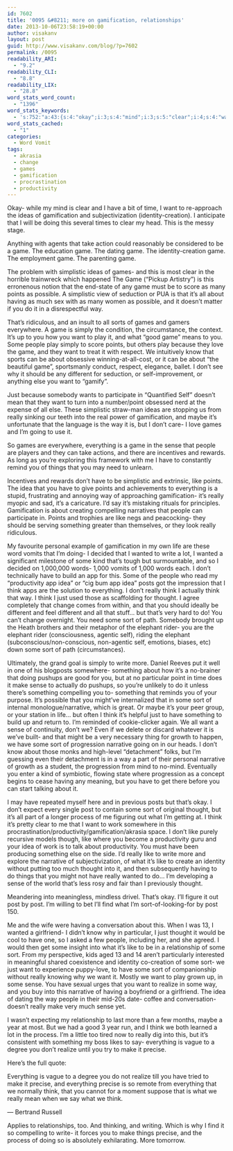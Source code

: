 ```yaml
---
id: 7602
title: '0095 &#8211; more on gamification, relationships'
date: 2013-10-06T23:58:19+00:00
author: visakanv
layout: post
guid: http://www.visakanv.com/blog/?p=7602
permalink: /0095
readability_ARI:
  - "9.2"
readability_CLI:
  - "8.8"
readability_LIX:
  - "28.8"
word_stats_word_count:
  - "1396"
word_stats_keywords:
  - 's:752:"a:43:{s:4:"okay";i:3;s:4:"mind";i:3;s:5:"clear";i:4;s:4:"want";i:11;s:5:"ideas";i:3;s:12:"gamification";i:6;s:8:"identity";i:4;s:8:"creation";i:3;s:4:"game";i:13;s:10:"simplistic";i:4;s:5:"games";i:4;s:6:"points";i:5;s:8:"possible";i:3;s:6:"simply";i:3;s:4:"play";i:4;s:4:"good";i:3;s:6:"people";i:6;s:4:"love";i:3;s:4:"know";i:3;s:9:"different";i:3;s:4:"self";i:4;s:4:"just";i:5;s:6:"really";i:10;s:5:"maybe";i:3;s:5:"sense";i:6;s:6:"things";i:3;s:4:"like";i:7;s:4:"idea";i:5;s:10:"compelling";i:3;s:6:"wanted";i:4;s:5:"write";i:4;s:12:"productivity";i:4;s:5:"think";i:9;s:7:"thought";i:5;s:4:"sort";i:9;s:8:"elephant";i:3;s:4:"make";i:5;s:9:"narrative";i:5;s:11:"progression";i:3;s:4:"post";i:4;s:7:"process";i:3;s:7:"realize";i:3;s:7:"precise";i:4;}";'
word_stats_cached:
  - "1"
categories:
  - Word Vomit
tags:
  - akrasia
  - change
  - games
  - gamification
  - procrastination
  - productivity
---
```

Okay- while my mind is clear and I have a bit of time, I want to re-approach the ideas of gamification and subjectivization (identity-creation). I anticipate that I will be doing this several times to clear my head. This is the messy stage.

Anything with agents that take action could reasonably be considered to be a game. The education game. The dating game. The identity-creation game. The employment game. The parenting game.

The problem with simplistic ideas of games- and this is most clear in the horrible trainwreck which happened The Game (&#8220;Pickup Artistry&#8221;) is this erronenous notion that the end-state of any game must be to score as many points as possible. A simplistic view of seduction or PUA is that it&#8217;s all about having as much sex with as many women as possible, and it doesn&#8217;t matter if you do it in a disrespectful way.

That&#8217;s ridiculous, and an insult to all sorts of games and gamers everywhere. A game is simply the condition, the circumstance, the context. It&#8217;s up to you how you want to play it, and what &#8220;good game&#8221; means to you. Some people play simply to score points, but others play because they love the game, and they want to treat it with respect. We intuitively know that sports can be about obsessive winning-at-all-cost, or it can be about &#8220;the beautiful game&#8221;, sportsmanly conduct, respect, elegance, ballet. I don&#8217;t see why it should be any different for seduction, or self-improvement, or anything else you want to &#8220;gamify&#8221;.

Just because somebody wants to participate in &#8220;Quantified Self&#8221; doesn&#8217;t mean that they want to turn into a number/point obsessed nerd at the expense of all else. These simplistic straw-man ideas are stopping us from really sinking our teeth into the real power of gamification, and maybe it&#8217;s unfortunate that the language is the way it is, but I don&#8217;t care- I love games and I&#8217;m going to use it.

So games are everywhere, everything is a game in the sense that people are players and they can take actions, and there are incentives and rewards. As long as you&#8217;re exploring this framework with me I have to constantly remind you of things that you may need to unlearn.

Incentives and rewards don&#8217;t have to be simplistic and extrinsic, like points. The idea that you have to give points and achievements to everything is a stupid, frustrating and annoying way of approaching gamification- it&#8217;s really myopic and sad, it&#8217;s a caricature. I&#8217;d say it&#8217;s mistaking rituals for principles. Gamification is about creating compelling narratives that people can participate in. Points and trophies are like negs and peacocking- they should be serving something greater than themselves, or they look really ridiculous.

My favourite personal example of gamification in my own life are these word vomits that I&#8217;m doing- I decided that I wanted to write a lot, I wanted a significant milestone of some kind that&#8217;s tough but surmountable, and so I decided on 1,000,000 words- 1,000 vomits of 1,000 words each. I don&#8217;t technically have to build an app for this. Some of the people who read my &#8220;productivity app idea&#8221; or &#8220;cig bum app idea&#8221; posts got the impression that I think apps are the solution to everything. I don&#8217;t really think I actually think that way. I think I just used those as scaffolding for thought. I agree completely that change comes from within, and that you should ideally be different and feel different and all that stuff&#8230; but that&#8217;s very hard to do! You can&#8217;t change overnight. You need some sort of path. Somebody brought up the Heath brothers and their metaphor of the elephant rider- you are the elephant rider (consciousness, agentic self), riding the elephant (subconscious/non-conscious, non-agentic self, emotions, biases, etc) down some sort of path (circumstances).

Ultimately, the grand goal is simply to write more. Daniel Reeves put it well in one of his blogposts somewhere- something about how it&#8217;s a no-brainer that doing pushups are good for you, but at no particular point in time does it make sense to actually do pushups, so you&#8217;re unlikely to do it unless there&#8217;s something compelling you to- something that reminds you of your purpose. It&#8217;s possible that you might&#8217;ve internalized that in some sort of internal monologue/narrative, which is great. Or maybe it&#8217;s your peer group, or your station in life&#8230; but often I think it&#8217;s helpful just to have something to build up and return to. I&#8217;m reminded of cookie-clicker again. We all want a sense of continuity, don&#8217;t we? Even if we delete or discard whatever it is we&#8217;ve built- and that might be a very necessary thing for growth to happen, we have some sort of progression narrative going on in our heads. I don&#8217;t know about those monks and high-level &#8220;detachment&#8221; folks, but I&#8217;m guessing even their detachment is in a way a part of their personal narrative of growth as a student, the progression from mind to no-mind. Eventually you enter a kind of symbiotic, flowing state where progression as a concept begins to cease having any meaning, but you have to get there before you can start talking about it.

I may have repeated myself here and in previous posts but that&#8217;s okay. I don&#8217;t expect every single post to contain some sort of original thought, but it&#8217;s all part of a longer process of me figuring out what I&#8217;m getting at. I think it&#8217;s pretty clear to me that I want to work somewhere in this procrastination/productivity/gamification/akrasia space. I don&#8217;t like purely recursive models though, like where you become a productivity guru and your idea of work is to talk about productivity. You must have been producing something else on the side. I&#8217;d really like to write more and explore the narrative of subjectivization, of what it&#8217;s like to create an identity without putting too much thought into it, and then subsequently having to do things that you might not have really wanted to do&#8230; I&#8217;m developing a sense of the world that&#8217;s less rosy and fair than I previously thought.

Meandering into meaningless, mindless drivel. That&#8217;s okay. I&#8217;ll figure it out post by post. I&#8217;m willing to bet I&#8217;ll find what I&#8217;m sort-of-looking-for by post 150.

Me and the wife were having a conversation about this. When I was 13, I wanted a girlfriend- I didn&#8217;t know why in particular, I just thought it would be cool to have one, so I asked a few people, including her, and she agreed. I would then get some insight into what it&#8217;s like to be in a relationship of some sort. From my perspective, kids aged 13 and 14 aren&#8217;t particularly interested in meaningful shared coexistence and identity co-creation of some sort- we just want to experience puppy-love, to have some sort of companionship without really knowing why we want it. Mostly we want to play grown up, in some sense. You have sexual urges that you want to realize in some way, and you buy into this narrative of having a boyfriend or a girlfriend. The idea of dating the way people in their mid-20s date- coffee and conversation- doesn&#8217;t really make very much sense yet.

I wasn&#8217;t expecting my relationship to last more than a few months, maybe a year at most. But we had a good 3 year run, and I think we both learned a lot in the process. I&#8217;m a little too tired now to really dig into this, but it&#8217;s consistent with something my boss likes to say- everything is vague to a degree you don&#8217;t realize until you try to make it precise.

Here&#8217;s the full quote:

Everything is vague to a degree you do not realize till you have tried to make it precise, and everything precise is so remote from everything that we normally think, that you cannot for a moment suppose that is what we really mean when we say what we think.

— Bertrand Russell

Applies to relationships, too. And thinking, and writing. Which is why I find it so compelling to write- it forces you to make things precise, and the process of doing so is absolutely exhilarating. More tomorrow.